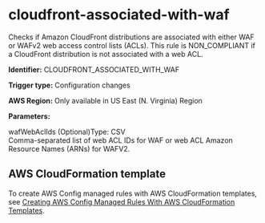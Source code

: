 # cloudfront\-associated\-with\-waf<a name="cloudfront-associated-with-waf"></a>

Checks if Amazon CloudFront distributions are associated with either WAF or WAFv2 web access control lists \(ACLs\)\. This rule is NON\_COMPLIANT if a CloudFront distribution is not associated with a web ACL\. 

**Identifier:** CLOUDFRONT\_ASSOCIATED\_WITH\_WAF

**Trigger type:** Configuration changes

**AWS Region:** Only available in US East \(N\. Virginia\) Region

**Parameters:**

wafWebAclIds \(Optional\)Type: CSV  
Comma\-separated list of web ACL IDs for WAF or web ACL Amazon Resource Names \(ARNs\) for WAFV2\.

## AWS CloudFormation template<a name="w2aac12c31c27b9c73c15"></a>

To create AWS Config managed rules with AWS CloudFormation templates, see [Creating AWS Config Managed Rules With AWS CloudFormation Templates](aws-config-managed-rules-cloudformation-templates.md)\.